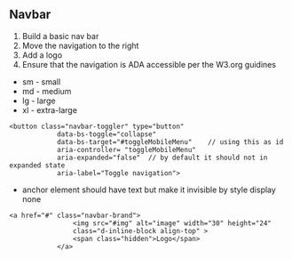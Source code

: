 Navbar
------

1) Build a basic nav bar
2) Move the navigation to the right
3) Add a logo
4) Ensure that the navigation is ADA accessible per the W3.org guidines

* sm - small
* md - medium
* lg - large
* xl - extra-large

```
<button class="navbar-toggler" type="button" 
            data-bs-toggle="collapse" 
            data-bs-target="#toggleMobileMenu"    // using this as id 
            aria-controller= "toggleMobileMenu"   
            aria-expanded="false"  // by default it should not in expanded state
            aria-label="Toggle navigation">
```

* anchor element should have text but make it invisible by style display none
```
<a href="#" class="navbar-brand">
                <img src="#img" alt="image" width="30" height="24"
                class="d-inline-block align-top" >
                <span class="hidden">Logo</span>    
            </a>
```
